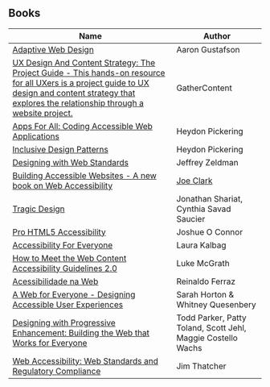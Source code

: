
## Books

| Name | Author |
| --- | --- |
|[Adaptive Web Design](https://www.amazon.com/Adaptive-Web-Design-Experiences-Progressive/dp/098358950X)| Aaron Gustafson
|[UX Design And Content Strategy: The Project Guide - This hands-on resource for all UXers is a project guide to UX design and content strategy that explores the relationship through a website project.](https://gathercontent.com/a-project-guide-to-ux-design-download-pdf) | GatherContent
|[Apps For All: Coding Accessible Web Applications](https://shop.smashingmagazine.com/products/apps-for-all)| Heydon Pickering
|[Inclusive Design Patterns](https://shop.smashingmagazine.com/products/inclusive-design-patterns)|Heydon Pickering
|[Designing with Web Standards](https://www.amazon.com/Designing-Web-Standards-Jeffrey-Zeldman/dp/0321616952)| Jeffrey Zeldman
|[Building Accessible Websites - A new book on Web Accessibility](http://joeclark.org/book/)|[Joe Clark](http://joeclark.org/)
|[Tragic Design](http://www.tragicdesign.com/)| Jonathan Shariat, Cynthia Savad Saucier
|[Pro HTML5 Accessibility](https://www.amazon.com/Pro-HTML5-Accessibility-Professional-Apress/dp/1430241942)|Joshue O Connor
|[Accessibility For Everyone](https://abookapart.com/products/accessibility-for-everyone)| Laura Kalbag
|[How to Meet the Web Content Accessibility Guidelines 2.0](https://www.wuhcag.com/wcag/)| Luke McGrath
|[Acessibilidade na Web](https://www.amazon.com.br/Acessibilidade-web-Universit%C3%A1ria-Reinaldo-Ferraz-ebook/dp/B077ZW7267?qid=1527961804&refinements=p_27%3AReinaldo+Ferraz&sr=1-2&text=Reinaldo+Ferraz&ref=sr_1_2)| Reinaldo Ferraz
|[A Web for Everyone - Designing Accessible User Experiences](http://rosenfeldmedia.com/books/a-web-for-everyone/)| Sarah Horton & Whitney Quesenbery
|[Designing with Progressive Enhancement: Building the Web that Works for Everyone](https://www.amazon.com/Designing-Progressive-Enhancement-Building-Everyone/dp/0321658884/)| Todd Parker, Patty Toland, Scott Jehl, Maggie Costello Wachs
|[Web Accessibility: Web Standards and Regulatory Compliance](https://www.amazon.com/Web-Accessibility-Standards-Regulatory-Compliance/dp/1590596382)| Jim Thatcher
